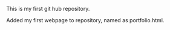 This is my first git hub repository.

Added my first webpage to repository, named as portfolio.html.